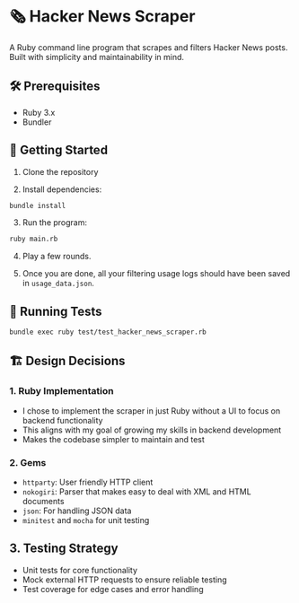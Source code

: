 # 🗞️ Hacker News Scraper

A Ruby command line program that scrapes and filters Hacker News posts. Built with simplicity and maintainability in mind.

## 🛠️ Prerequisites

- Ruby 3.x
- Bundler

## 🚀 Getting Started

1. Clone the repository

2. Install dependencies:

```bash
bundle install
```

3. Run the program:

```bash
ruby main.rb
```

4. Play a few rounds.

5. Once you are done, all your filtering usage logs should have been saved in `usage_data.json`.

## 🧪 Running Tests

```bash
bundle exec ruby test/test_hacker_news_scraper.rb
```

## 🏗️ Design Decisions

### 1. Ruby Implementation

- I chose to implement the scraper in just Ruby without a UI to focus on backend functionality
- This aligns with my goal of growing my skills in backend development
- Makes the codebase simpler to maintain and test

### 2. Gems

- `httparty`: User friendly HTTP client
- `nokogiri`: Parser that makes easy to deal with XML and HTML documents
- `json`: For handling JSON data
- `minitest` and `mocha` for unit testing

## 3. Testing Strategy

- Unit tests for core functionality
- Mock external HTTP requests to ensure reliable testing
- Test coverage for edge cases and error handling
